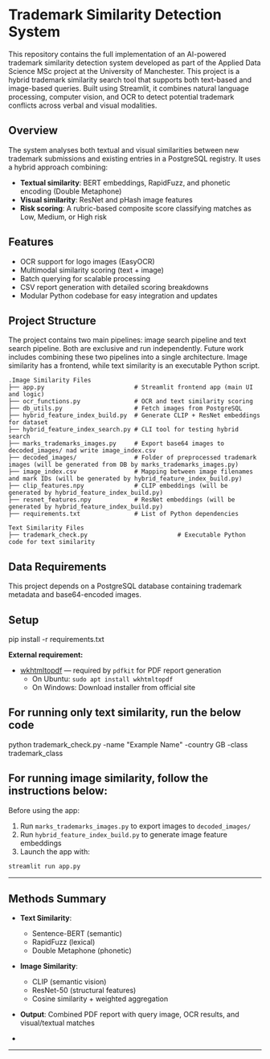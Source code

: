 # Trademark Similarity Detection System

This repository contains the full implementation of an AI-powered trademark similarity detection system developed as part of the Applied Data Science MSc project at the University of Manchester. This project is a hybrid trademark similarity search tool that supports both text-based and image-based queries. Built using Streamlit, it combines natural language processing, computer vision, and OCR to detect potential trademark conflicts across verbal and visual modalities.

## Overview

The system analyses both textual and visual similarities between new trademark submissions and existing entries in a PostgreSQL registry. It uses a hybrid approach combining:

- **Textual similarity**: BERT embeddings, RapidFuzz, and phonetic encoding (Double Metaphone)
- **Visual similarity**: ResNet and pHash image features
- **Risk scoring**: A rubric-based composite score classifying matches as Low, Medium, or High risk

## Features

- OCR support for logo images (EasyOCR)
- Multimodal similarity scoring (text + image)
- Batch querying for scalable processing
- CSV report generation with detailed scoring breakdowns
- Modular Python codebase for easy integration and updates

## Project Structure
The project contains two main pipelines: image search pipeline and text search pipeline. Both are exclusive and run independently. Future work includes combining these two pipelines into a single architecture. Image similarity has a frontend, while text similarity is an executable Python script.
```
.Image Similarity Files
├── app.py                         # Streamlit frontend app (main UI and logic)
├── ocr_functions.py               # OCR and text similarity scoring
├── db_utils.py                    # Fetch images from PostgreSQL
├── hybrid_feature_index_build.py  # Generate CLIP + ResNet embeddings for dataset
├── hybrid_feature_index_search.py # CLI tool for testing hybrid search
├── marks_trademarks_images.py     # Export base64 images to decoded_images/ nad write image_index.csv
├── decoded_images/                # Folder of preprocessed trademark images (will be generated from DB by marks_trademarks_images.py)
├── image_index.csv                # Mapping between image filenames and mark IDs (will be generated by hybrid_feature_index_build.py)
├── clip_features.npy              # CLIP embeddings (will be generated by hybrid_feature_index_build.py)
├── resnet_features.npy            # ResNet embeddings (will be generated by hybrid_feature_index_build.py)
├── requirements.txt               # List of Python dependencies

Text Similarity Files
├── trademark_check.py                         # Executable Python code for text similarity 
```
## Data Requirements
This project depends on a PostgreSQL database containing trademark metadata and base64-encoded images.

## Setup
pip install -r requirements.txt

**External requirement:**

- [wkhtmltopdf](https://wkhtmltopdf.org/) — required by `pdfkit` for PDF report generation
  - On Ubuntu: `sudo apt install wkhtmltopdf`
  - On Windows: Download installer from official site

## For running only text similarity, run the below code
python trademark_check.py -name "Example Name" -country GB -class trademark_class

## For running image similarity, follow the instructions below:
Before using the app:

1. Run `marks_trademarks_images.py` to export images to `decoded_images/`
2. Run `hybrid_feature_index_build.py` to generate image feature embeddings
3. Launch the app with:

```bash
streamlit run app.py
```

---

## Methods Summary

- **Text Similarity**:

  - Sentence-BERT (semantic)
  - RapidFuzz (lexical)
  - Double Metaphone (phonetic)

- **Image Similarity**:

  - CLIP (semantic vision)
  - ResNet-50 (structural features)
  - Cosine similarity + weighted aggregation

- **Output**: Combined PDF report with query image, OCR results, and visual/textual matches
- 

---
